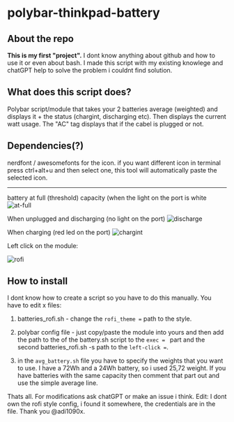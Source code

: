 # polybar-thinkpad-battery

## About the repo
**This is my first "project".** I dont know anything about github and how to use it or even about bash.
I made this script with my existing knowlege and chatGPT help to solve the problem i couldnt find solution.

## What does this script does?
Polybar script/module that takes your 2 batteries average (weighted) and displays it + the status (chargint, discharging etc). 
Then displays the current watt usage. The "AC" tag displays that if the cabel is plugged or not. 

## Dependencies(?)
nerdfont / awesomefonts for the icon. if you want different icon in terminal press ctrl+alt+u and then select one, this tool will automatically paste the selected icon. 

---
battery at full (threshold) capacity (when the light on the port is white
![at-full](https://user-images.githubusercontent.com/50179148/221407983-4ed8b309-f510-41e4-aed8-97aae583edac.png)

When unplugged and discharging (no light on the port)
![discharge](https://user-images.githubusercontent.com/50179148/221407987-7edfc716-d989-42a2-999f-c996f53c82da.png)

When charging (red led on the port)
![chargint](https://user-images.githubusercontent.com/50179148/221408249-b0268a4b-9fd5-48ff-8ad8-55a2a84d9507.png)

Left click on the module:

![rofi](https://github.com/hujberhunor/polybar-thinkpad-battery/assets/50179148/f66044d5-9d2a-458a-9d66-3bb00c8c0851)


## How to install
I dont know how to create a script so you have to do this manually. 
You have to edit x files:
1. batteries_rofi.sh - change the `rofi_theme =` path to the style.
2. polybar config file - just copy/paste the module into yours and then add the path to the of the battery.sh script to the `exec = ` part and the second batteries_rofi.sh -s path to the `left-click =`.

3. in the `avg_battery.sh` file you have to specify the weights that you want to use. I have a 72Wh and a 24Wh battery, so i used 25,72 weight. If you have batteries with the same capacity then comment that part out and use the simple average line.

Thats all. For modifications ask chatGPT or make an issue i think.
Edit: I dont own the rofi style config, i found it somewhere, the credentials are in the file. Thank you @adi1090x.
